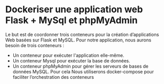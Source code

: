 # Dockeriser une application web Flask + MySql et phpMyAdmin

Le but est de coordonner trois conteneurs pour la création d’applications Web basées sur Flask et MySQL.
Pour notre application, nous aurons besoin de trois conteneurs :

  * Un conteneur pour exécuter l'application elle-même.
  * Un conteneur Mysql pour exécuter la base de données.
  * Un conteneur phpMyAdmin pour gérer les serveurs de bases de données MySQL.
Pour cela Nous utiliserons docker-compose pour faciliter l’orchestration des conteneurs
![]()
